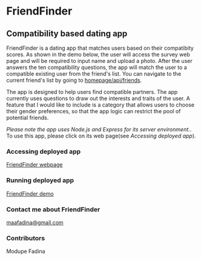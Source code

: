 # FriendFinder
## Compatibility based dating app


FriendFinder is a dating app that matches users based on their compatibity scores. As shown in the demo below, the user will access the survey web page and will be required to input name and upload a photo. After the user answers the ten compatibility questions, the app will match the user to a compatible existing user from the friend's list. You can navigate to the current friend's list by going to [homepage/api/friends](https://fierce-ocean-44823.herokuapp.com/api/friends).

The app is designed to help users find compatible partners. The app currently uses questions to draw out the interests and traits of the user. A feature that I would like to include is a category that allows users to choose their gender preferences, so that the app logic can restrict the pool of potential friends.

*Please note the app uses Node.js and Express for its server environment.*. To use this app, please click on its web page(see *Accessing deployed app*).

### Accessing deployed app
[FriendFinder webpage](https://fierce-ocean-44823.herokuapp.com)

### Running deployed app
[FriendFinder demo](https://drive.google.com/open?id=1ZjMpnFxvD8hSZMFS1ud_XMiUaekP8ac9)               

### Contact me about FriendFinder
<maafadina@gmail.com>


### Contributors 
Modupe Fadina
